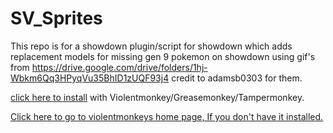 # SV_Sprites
This repo is for a showdown plugin/script for showdown which adds replacement models for missing gen 9 pokemon on showdown using gif's from https://drive.google.com/drive/folders/1hj-Wbkm6Qq3HPyqVu35BhID1zUQF93j4 credit to adamsb0303 for them.

[click here to install](https://gist.github.com/zooki2006/70d3a072ade2188fcf4c06191dc2f67e/raw/b8c89680574dc39511684dc45038a9f9b87e79b3/svsprites.user.js) with Violentmonkey/Greasemonkey/Tampermonkey.

[Click here to go to violentmonkeys home page, If you don't have it installed.](https://violentmonkey.github.io/)
